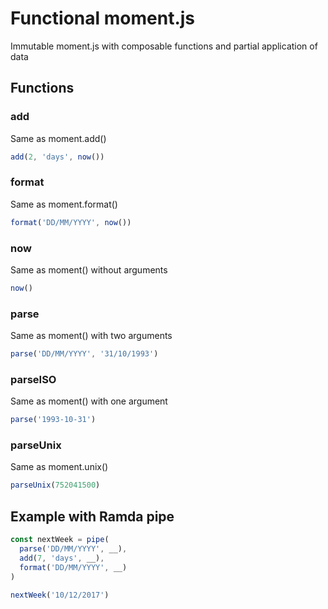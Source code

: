 # Functional moment.js

Immutable moment.js with composable functions and partial application of data

## Functions

### add

Same as moment.add()

```js
add(2, 'days', now())
```

### format

Same as moment.format()

```js
format('DD/MM/YYYY', now())
```

### now

Same as moment() without arguments

```js
now()
```

### parse

Same as moment() with two arguments

```js
parse('DD/MM/YYYY', '31/10/1993')
```

### parseISO

Same as moment() with one argument

```js
parse('1993-10-31')
```

### parseUnix

Same as moment.unix()

```js
parseUnix(752041500)
```

## Example with Ramda pipe

```js
const nextWeek = pipe(
  parse('DD/MM/YYYY', __),
  add(7, 'days', __),
  format('DD/MM/YYYY', __)
)

nextWeek('10/12/2017')
```
